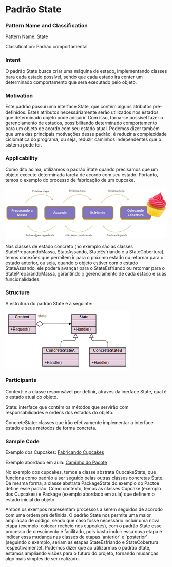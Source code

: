 # Padrão State

### Pattern Name and Classification

Pattern Name: State

Classification: Padrão comportamental

### Intent

O padrão State busca criar uma máquina de estado, implementando classes para cada estado possível, sendo que cada estado irá conter um determinado comportamento que será executado pelo objeto.

### Motivation

Este padrão possui uma interface State, que contém alguns atributos pré-definidos. Estes atributos necessáriamente serão utilizados nos estados que determinado objeto pode adquirir. Com isso, torna-se possível fazer o gerenciamento de estados, possibilitando determinado comportamento para um objeto de acordo com seu estado atual. Podemos dizer também que uma das principais motivações desse padrão, é reduzir a complexidade ciclomática do programa, ou seja, reduzir caminhos independentes que o sistema pode ter.

### Applicability

Como dito acima, utilizamos o padrão State quando precisamos que um objeto execute determinada tarefa de acordo com seu estado. Portanto, temos o exemplo do processo de fabricação de um cupcake. 

![imagem](https://github.com/10Daniele/Padroes_Projeto/blob/master/State/imagem.jpg)

Nas classes de estado concreto (no exemplo são as classes StatePreparandoMassa, StateAssando, StateEsfriando e a StateCobertura), temos conexões que permitem ir para o próximo estado ou retornar para o estado anterior, ou seja, quando o objeto estiver com o estado StateAssando, ele poderá avançar para o StateEsfriando ou retornar para o StatePreparandoMassa, garantindo o gerenciamento de cada estado e suas funcionalidades.

### Structure

A estrutura do padrão State é a seguinte:

![imagem](https://github.com/10Daniele/Padroes_Projeto/blob/master/State/Structure.png)

### Participants

Context: é a classe responsável por definir, através da inerface State, qual é o estado atual do objeto.

State: interface que contém os métodos que servirão com responsabilidades e ordens dos estados do objeto.

ConcreteState: classes que irão efetivamente implementar a interface estado e seus métodos de forma concreta. 

### Sample Code

Exemplo dos Cupcakes: [Fabricando Cupcakes](https://github.com/10Daniele/Padroes_Projeto/tree/master/State/Exemplo_Cupcake)

Exemplo abordado em aula: [Caminho do Pacote](https://github.com/10Daniele/Padroes_Projeto/tree/master/State/Exemplo_Pacote)

No exemplo dos cupcakes, temos a classe abstrata CupcakeState, que funciona como padrão a ser seguido pelas outras classes concretas State. Da mesma forma, a classe abstrata PackageState do exemplo do Pactoe define esse padrão. Como contexto, temos as classes Cupcake (exemplo dos Cupcakes) e Package (exemplo abordado em aula) que definem o estado inicial do objeto.

Ambos os exempos representam processos a serem seguidos de acorodo com uma ordem pré definida. O padrão State nos permite uma maior ampliação de código, sendo que caso fosse necessário incluir uma nova etapa (exemplo: colocar recheio nos cupcakes), com o padrão State esse processo de crescimento é facilitado, pois basta incluir essa nova etapa e indicar essa mudança nas classes de etapas 'anterior' e 'posterior' (seguindo o exemplo, seriam as etapas StateEsfriando e StateCobertura respectivamente). Podemos dizer que ao utilizarmos o padrão State, estamos ampliando visões para o futuro do projeto, tornando mudanças algo mais simples de ser realizado.
